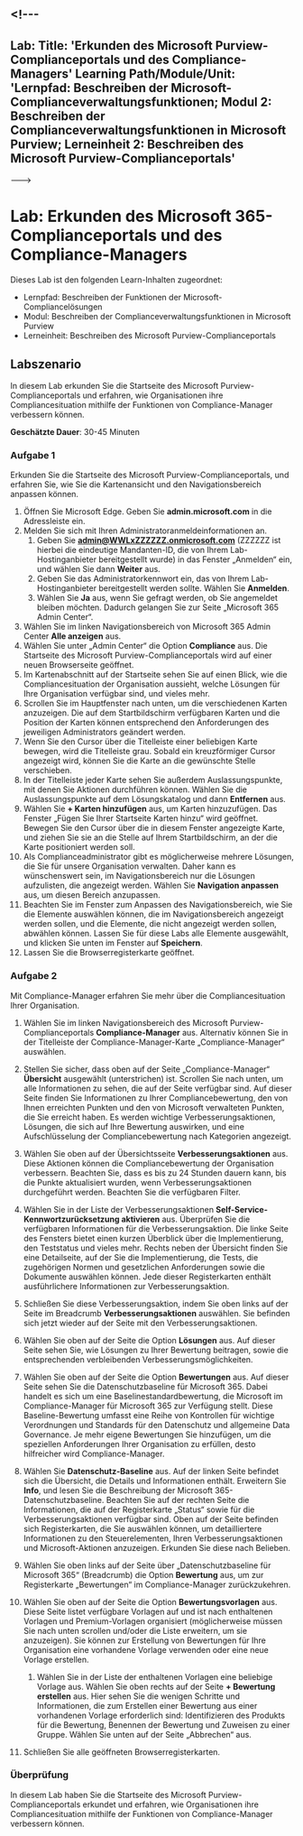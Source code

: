 <a name="---"></a><!---
---
Lab: Title: 'Erkunden des Microsoft Purview-Complianceportals und des Compliance-Managers' Learning Path/Module/Unit: 'Lernpfad: Beschreiben der Microsoft-Complianceverwaltungsfunktionen; Modul 2: Beschreiben der Complianceverwaltungsfunktionen in Microsoft Purview; Lerneinheit 2: Beschreiben des Microsoft Purview-Complianceportals'
---
--->

# <a name="lab-explore-the-microsoft-purview-compliance-portal--compliance-manager"></a>Lab: Erkunden des Microsoft 365-Complianceportals und des Compliance-Managers

Dieses Lab ist den folgenden Learn-Inhalten zugeordnet:

- Lernpfad: Beschreiben der Funktionen der Microsoft-Compliancelösungen
- Modul: Beschreiben der Complianceverwaltungsfunktionen in Microsoft Purview
- Lerneinheit: Beschreiben des Microsoft Purview-Complianceportals

## <a name="lab-scenario"></a>Labszenario

In diesem Lab erkunden Sie die Startseite des Microsoft Purview-Complianceportals und erfahren, wie Organisationen ihre Compliancesituation mithilfe der Funktionen von Compliance-Manager verbessern können.

**Geschätzte Dauer**: 30-45 Minuten

### <a name="task-1"></a>Aufgabe 1

Erkunden Sie die Startseite des Microsoft Purview-Complianceportals, und erfahren Sie, wie Sie die Kartenansicht und den Navigationsbereich anpassen können.

1. Öffnen Sie Microsoft Edge. Geben Sie **admin.microsoft.com** in die Adressleiste ein.
1. Melden Sie sich mit Ihren Administratoranmeldeinformationen an.
    1. Geben Sie **admin@WWLxZZZZZZ.onmicrosoft.com** (ZZZZZZ ist hierbei die eindeutige Mandanten-ID, die von Ihrem Lab-Hostinganbieter bereitgestellt wurde) in das Fenster „Anmelden“ ein, und wählen Sie dann **Weiter** aus.
    1. Geben Sie das Administratorkennwort ein, das von Ihrem Lab-Hostinganbieter bereitgestellt werden sollte. Wählen Sie **Anmelden**.
    1. Wählen Sie **Ja** aus, wenn Sie gefragt werden, ob Sie angemeldet bleiben möchten. Dadurch gelangen Sie zur Seite „Microsoft 365 Admin Center“.
1. Wählen Sie im linken Navigationsbereich von Microsoft 365 Admin Center **Alle anzeigen** aus.
1. Wählen Sie unter „Admin Center“ die Option **Compliance** aus.  Die Startseite des Microsoft Purview-Complianceportals wird auf einer neuen Browserseite geöffnet.  
1. Im Kartenabschnitt auf der Startseite sehen Sie auf einen Blick, wie die Compliancesituation der Organisation aussieht, welche Lösungen für Ihre Organisation verfügbar sind, und vieles mehr.
1. Scrollen Sie im Hauptfenster nach unten, um die verschiedenen Karten anzuzeigen. Die auf dem Startbildschirm verfügbaren Karten und die Position der Karten können entsprechend den Anforderungen des jeweiligen Administrators geändert werden.  
1. Wenn Sie den Cursor über die Titelleiste einer beliebigen Karte bewegen, wird die Titelleiste grau.  Sobald ein kreuzförmiger Cursor angezeigt wird, können Sie die Karte an die gewünschte Stelle verschieben.
1. In der Titelleiste jeder Karte sehen Sie außerdem Auslassungspunkte, mit denen Sie Aktionen durchführen können.  Wählen Sie die Auslassungspunkte auf dem Lösungskatalog und dann **Entfernen** aus.
1. Wählen Sie **+ Karten hinzufügen** aus, um Karten hinzuzufügen.  Das Fenster „Fügen Sie Ihrer Startseite Karten hinzu“ wird geöffnet.  Bewegen Sie den Cursor über die in diesem Fenster angezeigte Karte, und ziehen Sie sie an die Stelle auf Ihrem Startbildschirm, an der die Karte positioniert werden soll.
1. Als Complianceadministrator gibt es möglicherweise mehrere Lösungen, die Sie für unsere Organisation verwalten. Daher kann es wünschenswert sein, im Navigationsbereich nur die Lösungen aufzulisten, die angezeigt werden. Wählen Sie **Navigation anpassen** aus, um diesen Bereich anzupassen.  
1. Beachten Sie im Fenster zum Anpassen des Navigationsbereich, wie Sie die Elemente auswählen können, die im Navigationsbereich angezeigt werden sollen, und die Elemente, die nicht angezeigt werden sollen, abwählen können. Lassen Sie für diese Labs alle Elemente ausgewählt, und klicken Sie unten im Fenster auf **Speichern**.  
1. Lassen Sie die Browserregisterkarte geöffnet.

### <a name="task-2"></a>Aufgabe 2

Mit Compliance-Manager erfahren Sie mehr über die Compliancesituation Ihrer Organisation.

1. Wählen Sie im linken Navigationsbereich des Microsoft Purview-Complianceportals **Compliance-Manager** aus.  Alternativ können Sie in der Titelleiste der Compliance-Manager-Karte „Compliance-Manager“ auswählen.

1. Stellen Sie sicher, dass oben auf der Seite „Compliance-Manager“ **Übersicht** ausgewählt (unterstrichen) ist. Scrollen Sie nach unten, um alle Informationen zu sehen, die auf der Seite verfügbar sind.  Auf dieser Seite finden Sie Informationen zu Ihrer Compliancebewertung, den von Ihnen erreichten Punkten und den von Microsoft verwalteten Punkten, die Sie erreicht haben.   Es werden wichtige Verbesserungsaktionen, Lösungen, die sich auf Ihre Bewertung auswirken, und eine Aufschlüsselung der Compliancebewertung nach Kategorien angezeigt.

1. Wählen Sie oben auf der Übersichtsseite **Verbesserungsaktionen** aus.  Diese Aktionen können die Compliancebewertung der Organisation verbessern. Beachten Sie, dass es bis zu 24 Stunden dauern kann, bis die Punkte aktualisiert wurden, wenn Verbesserungsaktionen durchgeführt werden.  Beachten Sie die verfügbaren Filter.

1. Wählen Sie in der Liste der Verbesserungsaktionen **Self-Service-Kennwortzurücksetzung aktivieren** aus.  Überprüfen Sie die verfügbaren Informationen für die Verbesserungsaktion.  Die linke Seite des Fensters bietet einen kurzen Überblick über die Implementierung, den Teststatus und vieles mehr. Rechts neben der Übersicht finden Sie eine Detailseite, auf der Sie die Implementierung, die Tests, die zugehörigen Normen und gesetzlichen Anforderungen sowie die Dokumente auswählen können. Jede dieser Registerkarten enthält ausführlichere Informationen zur Verbesserungsaktion.

1. Schließen Sie diese Verbesserungsaktion, indem Sie oben links auf der Seite im Breadcrumb **Verbesserungsaktionen** auswählen.  Sie befinden sich jetzt wieder auf der Seite mit den Verbesserungsaktionen.

1. Wählen Sie oben auf der Seite die Option **Lösungen** aus. Auf dieser Seite sehen Sie, wie Lösungen zu Ihrer Bewertung beitragen, sowie die entsprechenden verbleibenden Verbesserungsmöglichkeiten.

1. Wählen Sie oben auf der Seite die Option **Bewertungen** aus. Auf dieser Seite sehen Sie die Datenschutzbaseline für Microsoft 365.  Dabei handelt es sich um eine Baselinestandardbewertung, die Microsoft im Compliance-Manager für Microsoft 365 zur Verfügung stellt.  Diese Baseline-Bewertung umfasst eine Reihe von Kontrollen für wichtige Verordnungen und Standards für den Datenschutz und allgemeine Data Governance. Je mehr eigene Bewertungen Sie hinzufügen, um die speziellen Anforderungen Ihrer Organisation zu erfüllen, desto hilfreicher wird Compliance-Manager.

1. Wählen Sie **Datenschutz-Baseline** aus.  Auf der linken Seite befindet sich die Übersicht, die Details und Informationen enthält.  Erweitern Sie **Info**, und lesen Sie die Beschreibung der Microsoft 365-Datenschutzbaseline.  Beachten Sie auf der rechten Seite die Informationen, die auf der Registerkarte „Status“ sowie für die Verbesserungsaktionen verfügbar sind. Oben auf der Seite befinden sich Registerkarten, die Sie auswählen können, um detailliertere Informationen zu den Steuerelementen, Ihren Verbesserungsaktionen und Microsoft-Aktionen anzuzeigen. Erkunden Sie diese nach Belieben. 

1. Wählen Sie oben links auf der Seite über „Datenschutzbaseline für Microsoft 365“ (Breadcrumb) die Option **Bewertung** aus, um zur Registerkarte „Bewertungen“ im Compliance-Manager zurückzukehren.  

1. Wählen Sie oben auf der Seite die Option **Bewertungsvorlagen** aus.  Diese Seite listet verfügbare Vorlagen auf und ist nach enthaltenen Vorlagen und Premium-Vorlagen organisiert (möglicherweise müssen Sie nach unten scrollen und/oder die Liste erweitern, um sie anzuzeigen).  Sie können zur Erstellung von Bewertungen für Ihre Organisation eine vorhandene Vorlage verwenden oder eine neue Vorlage erstellen.
    1. Wählen Sie in der Liste der enthaltenen Vorlagen eine beliebige Vorlage aus. Wählen Sie oben rechts auf der Seite **+ Bewertung erstellen** aus.  Hier sehen Sie die wenigen Schritte und Informationen, die zum Erstellen einer Bewertung aus einer vorhandenen Vorlage erforderlich sind: Identifizieren des Produkts für die Bewertung, Benennen der Bewertung und Zuweisen zu einer Gruppe.  Wählen Sie unten auf der Seite „Abbrechen“ aus.

1. Schließen Sie alle geöffneten Browserregisterkarten.

### <a name="review"></a>Überprüfung

In diesem Lab haben Sie die Startseite des Microsoft Purview-Complianceportals erkundet und erfahren, wie Organisationen ihre Compliancesituation mithilfe der Funktionen von Compliance-Manager verbessern können.
